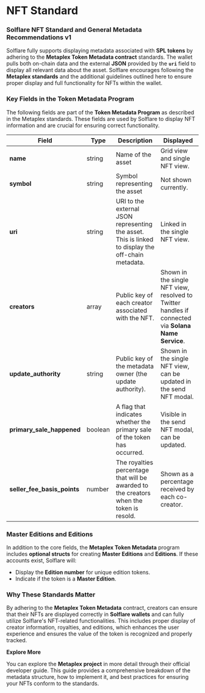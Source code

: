 # NFT Standard

### **Solflare NFT Standard and General Metadata Recommendations v1**

Solflare fully supports displaying metadata associated with **SPL tokens** by adhering to the **Metaplex Token Metadata contract** standards. The wallet pulls both on-chain data and the external **JSON** provided by the **`uri`** field to display all relevant data about the asset. Solflare encourages following the **Metaplex standards** and the additional guidelines outlined here to ensure proper display and full functionality for NFTs within the wallet.

### **Key Fields in the Token Metadata Program**

The following fields are part of the **Token Metadata Program** as described in the Metaplex standards. These fields are used by Solflare to display NFT information and are crucial for ensuring correct functionality.

| **Field**                      | **Type** | **Description**                                                                                    | **Displayed**                                                                                       |
| ------------------------------ | -------- | -------------------------------------------------------------------------------------------------- | --------------------------------------------------------------------------------------------------- |
| **name**                       | string   | Name of the asset                                                                                  | Grid view and single NFT view.                                                                      |
| **symbol**                     | string   | Symbol representing the asset                                                                      | Not shown currently.                                                                                |
| **uri**                        | string   | URI to the external JSON representing the asset. This is linked to display the off-chain metadata. | Linked in the single NFT view.                                                                      |
| **creators**                   | array    | Public key of each creator associated with the NFT.                                                | Shown in the single NFT view, resolved to Twitter handles if connected via **Solana Name Service**. |
| **update\_authority**          | string   | Public key of the metadata owner (the update authority).                                           | Shown in the single NFT view, can be updated in the send NFT modal.                                 |
| **primary\_sale\_happened**    | boolean  | A flag that indicates whether the primary sale of the token has occurred.                          | Visible in the send NFT modal, can be updated.                                                      |
| **seller\_fee\_basis\_points** | number   | The royalties percentage that will be awarded to the creators when the token is resold.            | Shown as a percentage received by each co-creator.                                                  |

### **Master Editions and Editions**

In addition to the core fields, the **Metaplex Token Metadata** program includes **optional structs** for creating **Master Editions** and **Editions**. If these accounts exist, Solflare will:

* Display the **Edition number** for unique edition tokens.
* Indicate if the token is a **Master Edition**.

### **Why These Standards Matter**

By adhering to the **Metaplex Token Metadata** contract, creators can ensure that their NFTs are displayed correctly in **Solflare wallets** and can fully utilize Solflare's NFT-related functionalities. This includes proper display of creator information, royalties, and editions, which enhances the user experience and ensures the value of the token is recognized and properly tracked.

**Explore More**

You can explore the **Metaplex project** in more detail through their official developer guide. This guide provides a comprehensive breakdown of the metadata structure, how to implement it, and best practices for ensuring your NFTs conform to the standards.
